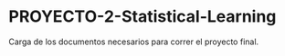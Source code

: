 # PROYECTO-2-Statistical-Learning
Carga de los documentos necesarios para correr el proyecto final.
